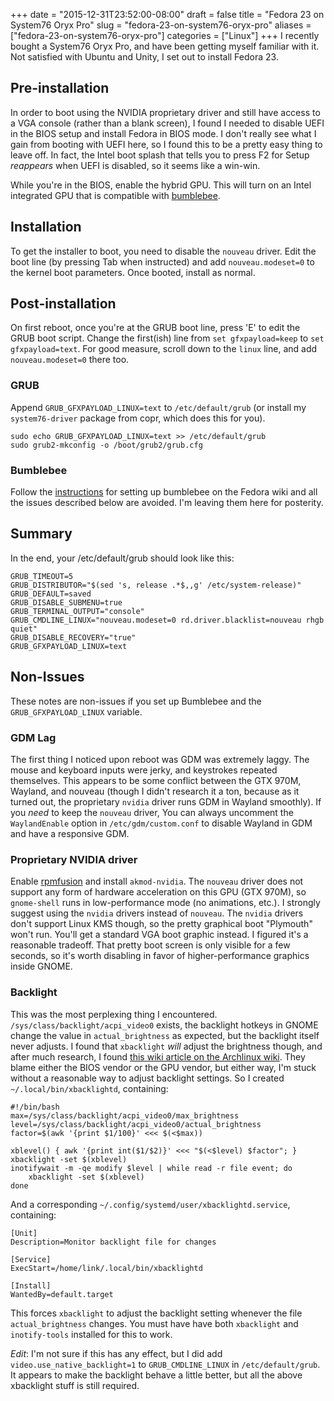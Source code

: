 +++
date = "2015-12-31T23:52:00-08:00"
draft = false
title = "Fedora 23 on System76 Oryx Pro"
slug = "fedora-23-on-system76-oryx-pro"
aliases = ["fedora-23-on-system76-oryx-pro"]
categories = ["Linux"]
+++
I recently bought a System76 Oryx Pro, and have been getting myself familiar with it. Not satisfied with Ubuntu and Unity, I set out to install Fedora 23.

## Pre-installation ##

In order to boot using the NVIDIA proprietary driver and still have access to a VGA console (rather than a blank screen), I found I needed to disable UEFI in the BIOS setup and install Fedora in BIOS mode. I don't really see what I gain from booting with UEFI here, so I found this to be a pretty easy thing to leave off. In fact, the Intel boot splash that tells you to press F2 for Setup *reappears* when UEFI is disabled, so it seems like a win-win.

While you're in the BIOS, enable the hybrid GPU. This will turn on an Intel integrated GPU that is compatible with [bumblebee](http://bumblebee-project.org).

## Installation ##

To get the installer to boot, you need to disable the `nouveau` driver. Edit the boot line (by pressing Tab when instructed) and add `nouveau.modeset=0` to the kernel boot parameters. Once booted, install as normal.

## Post-installation ##

On first reboot, once you're at the GRUB boot line, press 'E' to edit the GRUB boot script. Change the first(ish) line from `set gfxpayload=keep` to `set gfxpayload=text`. For good measure, scroll down to the `linux` line, and add `nouveau.modeset=0` there too.

### GRUB ###

Append `GRUB_GFXPAYLOAD_LINUX=text` to `/etc/default/grub` (or install my `system76-driver` package from copr, which does this for you).

```
sudo echo GRUB_GFXPAYLOAD_LINUX=text >> /etc/default/grub
sudo grub2-mkconfig -o /boot/grub2/grub.cfg
```

### Bumblebee ###

Follow the [instructions](http://fedoraproject.org/wiki/Bumblebee) for setting up bumblebee on the Fedora wiki and all the issues described below are avoided. I'm leaving them here for posterity.

## Summary ##

In the end, your /etc/default/grub should look like this:

```
GRUB_TIMEOUT=5
GRUB_DISTRIBUTOR="$(sed 's, release .*$,,g' /etc/system-release)"
GRUB_DEFAULT=saved
GRUB_DISABLE_SUBMENU=true
GRUB_TERMINAL_OUTPUT="console"
GRUB_CMDLINE_LINUX="nouveau.modeset=0 rd.driver.blacklist=nouveau rhgb quiet"
GRUB_DISABLE_RECOVERY="true"
GRUB_GFXPAYLOAD_LINUX=text
```

## Non-Issues ##

These notes are non-issues if you set up Bumblebee and the `GRUB_GFXPAYLOAD_LINUX` variable.

### GDM Lag ###

The first thing I noticed upon reboot was GDM was extremely laggy. The mouse and keyboard inputs were jerky, and keystrokes repeated themselves. This appears to be some conflict between the GTX 970M, Wayland, and nouveau (though I didn't research it a ton, because as it turned out, the proprietary `nvidia` driver runs GDM in Wayland smoothly). If you *need* to keep the `nouveau` driver, You can always uncomment the `WaylandEnable` option in `/etc/gdm/custom.conf` to disable Wayland in GDM and have a responsive GDM.

### Proprietary NVIDIA driver ###

Enable [rpmfusion](http://rpmfusion.org) and install `akmod-nvidia`. The `nouveau` driver does not support any form of hardware acceleration on this GPU (GTX 970M), so `gnome-shell` runs in low-performance mode (no animations, etc.). I strongly suggest using the `nvidia` drivers instead of `nouveau`. The `nvidia` drivers don't support Linux KMS though, so the pretty graphical boot "Plymouth" won't run. You'll get a standard VGA boot graphic instead. I figured it's a reasonable tradeoff. That pretty boot screen is only visible for a few seconds, so it's worth disabling in favor of higher-performance graphics inside GNOME.

### Backlight ###

This was the most perplexing thing I encountered. `/sys/class/backlight/acpi_video0` exists, the backlight hotkeys in GNOME change the value in `actual_brightness` as expected, but the backlight itself never adjusts. I found that `xbacklight` *will* adjust the brightness though, and after much research, I found [this wiki article on the Archlinux wiki](https://wiki.archlinux.org/index.php/Backlight#sysfs_modified_but_no_brightness_change). They blame either the BIOS vendor or the GPU vendor, but either way, I'm stuck without a reasonable way to adjust backlight settings. So I created `~/.local/bin/xbacklightd`, containing:

```
#!/bin/bash
max=/sys/class/backlight/acpi_video0/max_brightness
level=/sys/class/backlight/acpi_video0/actual_brightness
factor=$(awk '{print $1/100}' <<< $(<$max)) 

xblevel() { awk '{print int($1/$2)}' <<< "$(<$level) $factor"; }
xbacklight -set $(xblevel)
inotifywait -m -qe modify $level | while read -r file event; do
    xbacklight -set $(xblevel)
done
```

And a corresponding `~/.config/systemd/user/xbacklightd.service`, containing:

```
[Unit]
Description=Monitor backlight file for changes

[Service]
ExecStart=/home/link/.local/bin/xbacklightd

[Install]
WantedBy=default.target
```

This forces `xbacklight` to adjust the backlight setting whenever the file `actual_brightness` changes. You must have have both `xbacklight` and `inotify-tools` installed for this to work.

*Edit*: I'm not sure if this has any effect, but I did add `video.use_native_backlight=1` to `GRUB_CMDLINE_LINUX` in `/etc/default/grub`. It appears to make the backlight behave a little better, but all the above xbacklight stuff is still required.
